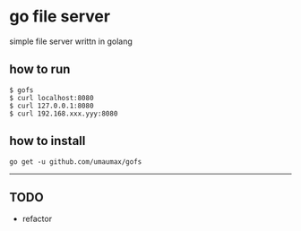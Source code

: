 # go file server

simple file server writtn in golang

## how to run
```
$ gofs
$ curl localhost:8080
$ curl 127.0.0.1:8080
$ curl 192.168.xxx.yyy:8080
```

## how to install
```
go get -u github.com/umaumax/gofs
```

----

## TODO
* refactor
